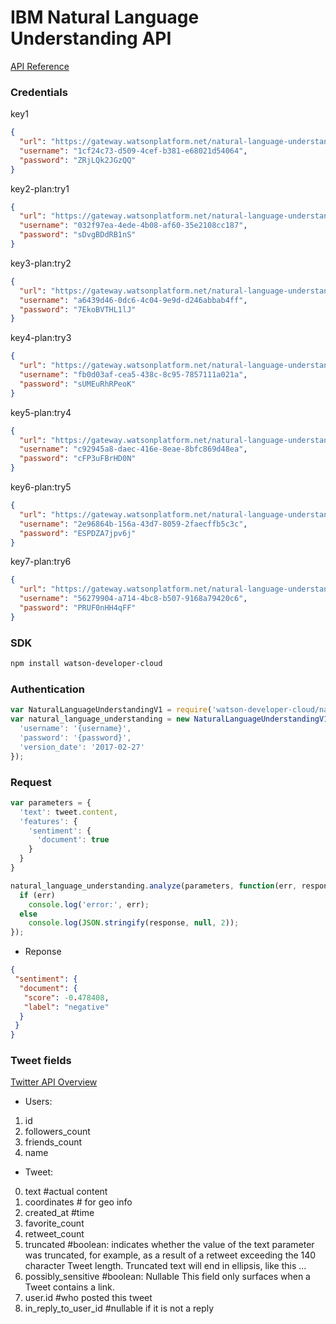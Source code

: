 # IBM Natural Language Understanding API

[API Reference](https://www.ibm.com/watson/developercloud/natural-language-understanding/api/v1/#post-analyze)

### Credentials
key1
```json
{
  "url": "https://gateway.watsonplatform.net/natural-language-understanding/api",
  "username": "1cf24c73-d509-4cef-b381-e68021d54064",
  "password": "ZRjLQk2JGzQQ"
}
```
key2-plan:try1
```json
{
  "url": "https://gateway.watsonplatform.net/natural-language-understanding/api",
  "username": "032f97ea-4ede-4b08-af60-35e2108cc187",
  "password": "sDvgBDdRB1nS"
}
```
key3-plan:try2
```json
{
  "url": "https://gateway.watsonplatform.net/natural-language-understanding/api",
  "username": "a6439d46-0dc6-4c04-9e9d-d246abbab4ff",
  "password": "7EkoBVTHL1lJ"
}
```
key4-plan:try3
```json
{
  "url": "https://gateway.watsonplatform.net/natural-language-understanding/api",
  "username": "fb0d03af-cea5-438c-8c95-7857111a021a",
  "password": "sUMEuRhRPeoK"
}
```
key5-plan:try4
```json
{
  "url": "https://gateway.watsonplatform.net/natural-language-understanding/api",
  "username": "c92945a8-daec-416e-8eae-8bfc869d48ea",
  "password": "cFP3uFBrHD0N"
}
```
key6-plan:try5
```json
{
  "url": "https://gateway.watsonplatform.net/natural-language-understanding/api",
  "username": "2e96864b-156a-43d7-8059-2faecffb5c3c",
  "password": "ESPDZA7jpv6j"
}
```
key7-plan:try6
```json
{
  "url": "https://gateway.watsonplatform.net/natural-language-understanding/api",
  "username": "56279904-a714-4bc8-b507-9168a79420c6",
  "password": "PRUF0nHH4qFF"
}
```

### SDK
```bash
npm install watson-developer-cloud
```

### Authentication
```javascript
var NaturalLanguageUnderstandingV1 = require('watson-developer-cloud/natural-language-understanding/v1.js');
var natural_language_understanding = new NaturalLanguageUnderstandingV1({
  'username': '{username}',
  'password': '{password}',
  'version_date': '2017-02-27'
});
```

### Request
```javascript
var parameters = {
  'text': tweet.content, 
  'features': {
    'sentiment': {
      'document': true
    }
  }
}

natural_language_understanding.analyze(parameters, function(err, response) {
  if (err)
    console.log('error:', err);
  else
    console.log(JSON.stringify(response, null, 2));
});
```

* Reponse
```json
{
 "sentiment": {
  "document": {
   "score": -0.478408,
   "label": "negative"
  }
 }
}
```

### Tweet fields
[Twitter API Overview](https://dev.twitter.com/overview/api/tweets)

- Users: 
1. id
2. followers_count
3. friends_count
4. name

- Tweet:
0. text #actual content 
1. coordinates # for geo info
2. created_at #time
3. favorite_count 
4. retweet_count
5. truncated #boolean: indicates whether the value of the text parameter was truncated, for example, as a result of a retweet exceeding the 140 character Tweet length. Truncated text will end in ellipsis, like this ...
6. possibly_sensitive #boolean: Nullable This field only surfaces when a Tweet contains a link. 
7. user.id #who posted this tweet
8. in_reply_to_user_id #nullable if it is not a reply
